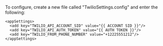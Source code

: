 To configure, create a new file called "TwilioSettings.config" and enter the following:

```
<appSettings>
  <add key="TWILIO_API_ACCOUNT_SID" value="{{ ACCOUNT SID }}"/>
  <add key="TWILIO_API_AUTH_TOKEN" value="{{ AUTH TOKEN }}"/>
  <add key="TWILIO_FROM_PHONE_NUMBER" value="+12225551212"/>
</appSettings>
```
